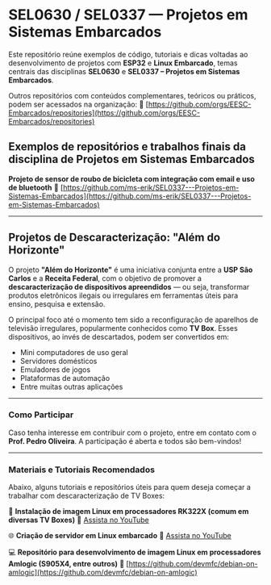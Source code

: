 # SEL0630 / SEL0337 — Projetos em Sistemas Embarcados

Este repositório reúne exemplos de código, tutoriais e dicas voltadas ao desenvolvimento de projetos com **ESP32** e **Linux Embarcado**, temas centrais das disciplinas **SEL0630** e **SEL0337 – Projetos em Sistemas Embarcados**.

Outros repositórios com conteúdos complementares, teóricos ou práticos, podem ser acessados na organização:
🔗 [https://github.com/orgs/EESC-Embarcados/repositories](https://github.com/orgs/EESC-Embarcados/repositories)

## Exemplos de repositórios e trabalhos finais da disciplina de Projetos em Sistemas Embarcados

**Projeto de sensor de roubo de bicicleta com integração com email e uso de bluetooth**
🔗 [https://github.com/ms-erik/SEL0337---Projetos-em-Sistemas-Embarcados](https://github.com/ms-erik/SEL0337---Projetos-em-Sistemas-Embarcados)

---

## Projetos de Descaracterização: "Além do Horizonte"

O projeto **"Além do Horizonte"** é uma iniciativa conjunta entre a **USP São Carlos** e a **Receita Federal**, com o objetivo de promover a **descaracterização de dispositivos apreendidos** — ou seja, transformar produtos eletrônicos ilegais ou irregulares em ferramentas úteis para ensino, pesquisa e extensão.

O principal foco até o momento tem sido a reconfiguração de aparelhos de televisão irregulares, popularmente conhecidos como **TV Box**. Esses dispositivos, ao invés de descartados, podem ser convertidos em:

* Mini computadores de uso geral
* Servidores domésticos
* Emuladores de jogos
* Plataformas de automação
* Entre muitas outras aplicações

---

### Como Participar

Caso tenha interesse em contribuir com o projeto, entre em contato com o **Prof. Pedro Oliveira**. A participação é aberta e todos são bem-vindos!

---

### Materiais e Tutoriais Recomendados

Abaixo, alguns tutoriais e repositórios úteis para quem deseja começar a trabalhar com descaracterização de TV Boxes:

🔧 **Instalação de imagem Linux em processadores RK322X (comum em diversas TV Boxes)**
🎥 [Assista no YouTube](https://www.youtube.com/watch?v=R0zjwQG2iE4&ab_channel=VegaData)

🌐 **Criação de servidor em Linux embarcado**
🎥 [Assista no YouTube](https://www.youtube.com/watch?v=l8jAMgh_DYQ&ab_channel=Diolinux)

💻 **Repositório para desenvolvimento de imagem Linux em processadores Amlogic (S905X4, entre outros)**
🔗 [https://github.com/devmfc/debian-on-amlogic](https://github.com/devmfc/debian-on-amlogic)

